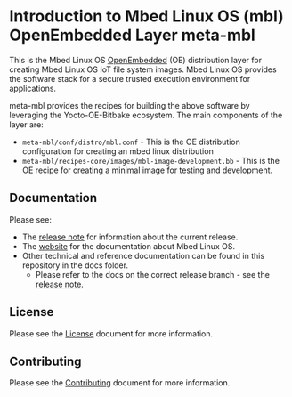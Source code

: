 # Introduction to Mbed Linux OS (mbl) OpenEmbedded Layer meta-mbl

This is the Mbed Linux OS [OpenEmbedded][openembedded-homepage] (OE) distribution layer for creating Mbed Linux OS IoT file system images.
Mbed Linux OS provides the software stack for a secure trusted execution environment for applications.

meta-mbl provides the recipes for building the above software by leveraging the Yocto-OE-Bitbake ecosystem.
The main components of the layer are:

* ```meta-mbl/conf/distro/mbl.conf``` - This is the OE distribution configuration for creating an mbed linux distribution
* ```meta-mbl/recipes-core/images/mbl-image-development.bb``` - This is the OE recipe for creating a minimal image for testing and development.


## Documentation

Please see:

* The [release note][mbl-release-note] for information about the current release.
* The [website][mbl-documentation] for the documentation about Mbed Linux OS.
* Other technical and reference documentation can be found in this repository in the docs folder.
  * Please refer to the docs on the correct release branch - see the [release note][mbl-release-note].


## License

Please see the [License][mbl-license] document for more information.


## Contributing

Please see the [Contributing][mbl-contributing] document for more information.


[mbl-license]: LICENSE.md
[mbl-contributing]: CONTRIBUTING.md
[mbl-release-note]: docs/release_note.md
[mbl-documentation]: https://os.mbed.com/docs/mbed-linux-os/latest/welcome/index.html

[openembedded-homepage]: http://www.openembedded.org
